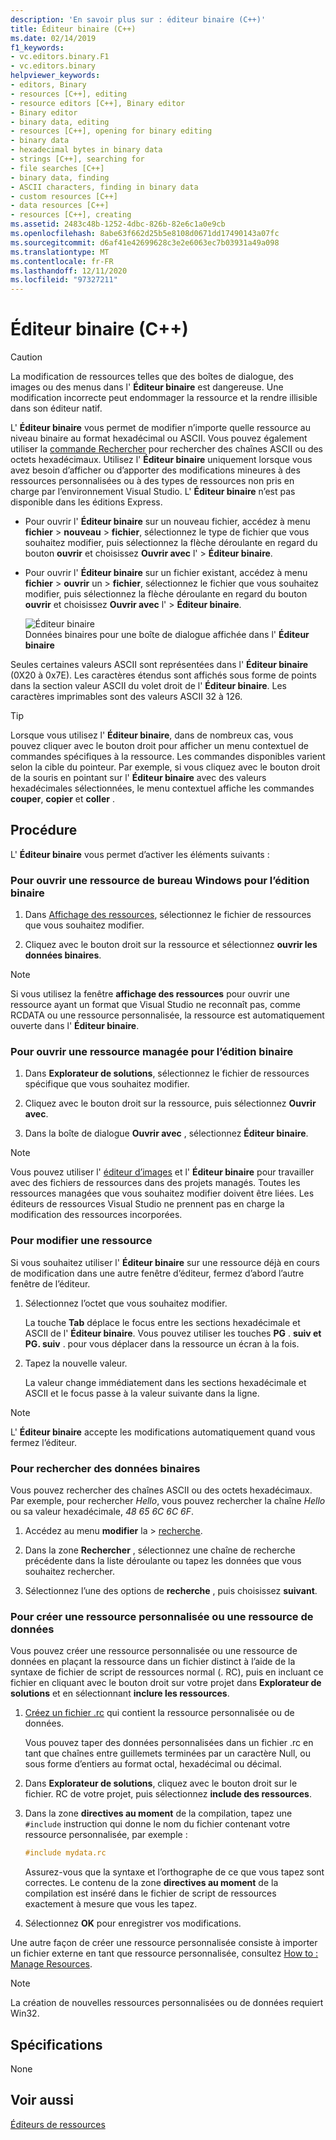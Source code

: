 ```yaml
---
description: 'En savoir plus sur : éditeur binaire (C++)'
title: Éditeur binaire (C++)
ms.date: 02/14/2019
f1_keywords:
- vc.editors.binary.F1
- vc.editors.binary
helpviewer_keywords:
- editors, Binary
- resources [C++], editing
- resource editors [C++], Binary editor
- Binary editor
- binary data, editing
- resources [C++], opening for binary editing
- binary data
- hexadecimal bytes in binary data
- strings [C++], searching for
- file searches [C++]
- binary data, finding
- ASCII characters, finding in binary data
- custom resources [C++]
- data resources [C++]
- resources [C++], creating
ms.assetid: 2483c48b-1252-4dbc-826b-82e6c1a0e9cb
ms.openlocfilehash: 8abe63f662d25b5e8108d0671dd17490143a07fc
ms.sourcegitcommit: d6af41e42699628c3e2e6063ec7b03931a49a098
ms.translationtype: MT
ms.contentlocale: fr-FR
ms.lasthandoff: 12/11/2020
ms.locfileid: "97327211"
---
```

# <a name="binary-editor-c"></a>Éditeur binaire (C++)

> [!CAUTION]
> La modification de ressources telles que des boîtes de dialogue, des images ou des menus dans l' **Éditeur binaire** est dangereuse. Une modification incorrecte peut endommager la ressource et la rendre illisible dans son éditeur natif.

L' **Éditeur binaire** vous permet de modifier n’importe quelle ressource au niveau binaire au format hexadécimal ou ASCII. Vous pouvez également utiliser la [commande Rechercher](/visualstudio/ide/reference/find-command) pour rechercher des chaînes ASCII ou des octets hexadécimaux. Utilisez l' **Éditeur binaire** uniquement lorsque vous avez besoin d’afficher ou d’apporter des modifications mineures à des ressources personnalisées ou à des types de ressources non pris en charge par l’environnement Visual Studio. L' **Éditeur binaire** n’est pas disponible dans les éditions Express.

- Pour ouvrir l' **Éditeur binaire** sur un nouveau fichier, accédez à menu **fichier**  >  **nouveau**  >  **fichier**, sélectionnez le type de fichier que vous souhaitez modifier, puis sélectionnez la flèche déroulante en regard du bouton **ouvrir** et choisissez **Ouvrir avec** l'  >  **Éditeur binaire**.

- Pour ouvrir l' **Éditeur binaire** sur un fichier existant, accédez à menu **fichier**  >  **ouvrir** un  >  **fichier**, sélectionnez le fichier que vous souhaitez modifier, puis sélectionnez la flèche déroulante en regard du bouton **ouvrir** et choisissez **Ouvrir avec** l'  >  **Éditeur binaire**.

   ![Éditeur binaire](../mfc/media/vcbinaryeditor2.gif "vcBinaryEditor2")<br/>
   Données binaires pour une boîte de dialogue affichée dans l' **Éditeur binaire**

Seules certaines valeurs ASCII sont représentées dans l' **Éditeur binaire** (0X20 à 0x7E). Les caractères étendus sont affichés sous forme de points dans la section valeur ASCII du volet droit de l' **Éditeur binaire**. Les caractères imprimables sont des valeurs ASCII 32 à 126.

> [!TIP]
> Lorsque vous utilisez l' **Éditeur binaire**, dans de nombreux cas, vous pouvez cliquer avec le bouton droit pour afficher un menu contextuel de commandes spécifiques à la ressource. Les commandes disponibles varient selon la cible du pointeur. Par exemple, si vous cliquez avec le bouton droit de la souris en pointant sur l' **Éditeur binaire** avec des valeurs hexadécimales sélectionnées, le menu contextuel affiche les commandes **couper**, **copier** et **coller** .

## <a name="how-to"></a>Procédure

L' **Éditeur binaire** vous permet d’activer les éléments suivants :

### <a name="to-open-a-windows-desktop-resource-for-binary-editing"></a>Pour ouvrir une ressource de bureau Windows pour l’édition binaire

1. Dans [Affichage des ressources](how-to-create-a-resource-script-file.md#create-resources), sélectionnez le fichier de ressources que vous souhaitez modifier.

1. Cliquez avec le bouton droit sur la ressource et sélectionnez **ouvrir les données binaires**.

> [!NOTE]
> Si vous utilisez la fenêtre **affichage des ressources** pour ouvrir une ressource ayant un format que Visual Studio ne reconnaît pas, comme RCDATA ou une ressource personnalisée, la ressource est automatiquement ouverte dans l' **Éditeur binaire**.

### <a name="to-open-a-managed-resource-for-binary-editing"></a>Pour ouvrir une ressource managée pour l’édition binaire

1. Dans **Explorateur de solutions**, sélectionnez le fichier de ressources spécifique que vous souhaitez modifier.

1. Cliquez avec le bouton droit sur la ressource, puis sélectionnez **Ouvrir avec**.

1. Dans la boîte de dialogue **Ouvrir avec** , sélectionnez **Éditeur binaire**.

> [!NOTE]
> Vous pouvez utiliser l' [éditeur d’images](image-editor-for-icons.md) et l' **Éditeur binaire** pour travailler avec des fichiers de ressources dans des projets managés. Toutes les ressources managées que vous souhaitez modifier doivent être liées. Les éditeurs de ressources Visual Studio ne prennent pas en charge la modification des ressources incorporées.

### <a name="to-edit-a-resource"></a>Pour modifier une ressource

Si vous souhaitez utiliser l' **Éditeur binaire** sur une ressource déjà en cours de modification dans une autre fenêtre d’éditeur, fermez d’abord l’autre fenêtre de l’éditeur.

1. Sélectionnez l’octet que vous souhaitez modifier.

   La touche **Tab** déplace le focus entre les sections hexadécimale et ASCII de l' **Éditeur binaire**. Vous pouvez utiliser les touches **PG** . **suiv et PG. suiv** . pour vous déplacer dans la ressource un écran à la fois.

1. Tapez la nouvelle valeur.

   La valeur change immédiatement dans les sections hexadécimale et ASCII et le focus passe à la valeur suivante dans la ligne.

> [!NOTE]
> L' **Éditeur binaire** accepte les modifications automatiquement quand vous fermez l’éditeur.

### <a name="to-find-binary-data"></a>Pour rechercher des données binaires

Vous pouvez rechercher des chaînes ASCII ou des octets hexadécimaux. Par exemple, pour rechercher *Hello*, vous pouvez rechercher la chaîne *Hello* ou sa valeur hexadécimale, *48 65 6C 6C 6F*.

1. Accédez au menu **modifier** la  >  [recherche](/visualstudio/ide/reference/find-command).

1. Dans la zone **Rechercher** , sélectionnez une chaîne de recherche précédente dans la liste déroulante ou tapez les données que vous souhaitez rechercher.

1. Sélectionnez l’une des options de **recherche** , puis choisissez **suivant**.

### <a name="to-create-a-new-custom-or-data-resource"></a>Pour créer une ressource personnalisée ou une ressource de données

Vous pouvez créer une ressource personnalisée ou une ressource de données en plaçant la ressource dans un fichier distinct à l’aide de la syntaxe de fichier de script de ressources normal (. RC), puis en incluant ce fichier en cliquant avec le bouton droit sur votre projet dans **Explorateur de solutions** et en sélectionnant **inclure les ressources**.

1. [Créez un fichier .rc](how-to-create-a-resource-script-file.md) qui contient la ressource personnalisée ou de données.

   Vous pouvez taper des données personnalisées dans un fichier .rc en tant que chaînes entre guillemets terminées par un caractère Null, ou sous forme d’entiers au format octal, hexadécimal ou décimal.

1. Dans **Explorateur de solutions**, cliquez avec le bouton droit sur le fichier. RC de votre projet, puis sélectionnez **include des ressources**.

1. Dans la zone **directives au moment** de la compilation, tapez une `#include` instruction qui donne le nom du fichier contenant votre ressource personnalisée, par exemple :

    ```cpp
    #include mydata.rc
    ```

   Assurez-vous que la syntaxe et l’orthographe de ce que vous tapez sont correctes. Le contenu de la zone **directives au moment** de la compilation est inséré dans le fichier de script de ressources exactement à mesure que vous les tapez.

1. Sélectionnez **OK** pour enregistrer vos modifications.

Une autre façon de créer une ressource personnalisée consiste à importer un fichier externe en tant que ressource personnalisée, consultez [How to : Manage Resources](./how-to-copy-resources.md).

> [!NOTE]
> La création de nouvelles ressources personnalisées ou de données requiert Win32.

## <a name="requirements"></a>Spécifications

None

## <a name="see-also"></a>Voir aussi

[Éditeurs de ressources](resource-editors.md)
